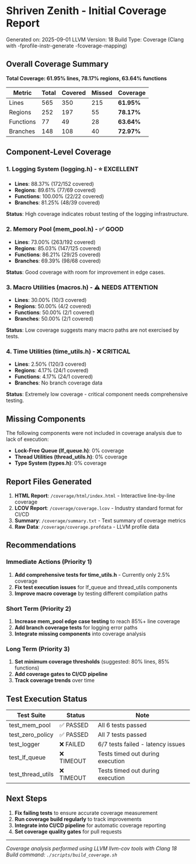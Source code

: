 # Shriven Zenith - Initial Coverage Report

Generated on: 2025-09-01
LLVM Version: 18
Build Type: Coverage (Clang with -fprofile-instr-generate -fcoverage-mapping)

## Overall Coverage Summary

**Total Coverage: 61.95% lines, 78.17% regions, 63.64% functions**

| Metric | Total | Covered | Missed | Coverage |
|--------|-------|---------|--------|----------|
| Lines | 565 | 350 | 215 | **61.95%** |
| Regions | 252 | 197 | 55 | **78.17%** |
| Functions | 77 | 49 | 28 | **63.64%** |
| Branches | 148 | 108 | 40 | **72.97%** |

## Component-Level Coverage

### 1. Logging System (logging.h) - ⭐ **EXCELLENT**
- **Lines**: 88.37% (172/152 covered)
- **Regions**: 89.61% (77/69 covered) 
- **Functions**: 100.00% (22/22 covered)
- **Branches**: 81.25% (48/39 covered)

**Status**: High coverage indicates robust testing of the logging infrastructure.

### 2. Memory Pool (mem_pool.h) - ✅ **GOOD**
- **Lines**: 73.00% (263/192 covered)
- **Regions**: 85.03% (147/125 covered)
- **Functions**: 86.21% (29/25 covered)
- **Branches**: 69.39% (98/68 covered)

**Status**: Good coverage with room for improvement in edge cases.

### 3. Macro Utilities (macros.h) - ⚠️ **NEEDS ATTENTION**
- **Lines**: 30.00% (10/3 covered)
- **Regions**: 50.00% (4/2 covered)
- **Functions**: 50.00% (2/1 covered)
- **Branches**: 50.00% (2/1 covered)

**Status**: Low coverage suggests many macro paths are not exercised by tests.

### 4. Time Utilities (time_utils.h) - ❌ **CRITICAL**
- **Lines**: 2.50% (120/3 covered)
- **Regions**: 4.17% (24/1 covered)
- **Functions**: 4.17% (24/1 covered)
- **Branches**: No branch coverage data

**Status**: Extremely low coverage - critical component needs comprehensive testing.

## Missing Components

The following components were not included in coverage analysis due to lack of execution:

- **Lock-Free Queue (lf_queue.h)**: 0% coverage
- **Thread Utilities (thread_utils.h)**: 0% coverage  
- **Type System (types.h)**: 0% coverage

## Report Files Generated

1. **HTML Report**: `/coverage/html/index.html` - Interactive line-by-line coverage
2. **LCOV Report**: `/coverage/coverage.lcov` - Industry standard format for CI/CD
3. **Summary**: `/coverage/summary.txt` - Text summary of coverage metrics
4. **Raw Data**: `/coverage/coverage.profdata` - LLVM profile data

## Recommendations

### Immediate Actions (Priority 1)
1. **Add comprehensive tests for time_utils.h** - Currently only 2.5% coverage
2. **Fix test execution issues** for lf_queue and thread_utils components
3. **Improve macro coverage** by testing different compilation paths

### Short Term (Priority 2) 
1. **Increase mem_pool edge case testing** to reach 85%+ line coverage
2. **Add branch coverage tests** for logging error paths
3. **Integrate missing components** into coverage analysis

### Long Term (Priority 3)
1. **Set minimum coverage thresholds** (suggested: 80% lines, 85% functions)
2. **Add coverage gates to CI/CD pipeline** 
3. **Track coverage trends** over time

## Test Execution Status

| Test Suite | Status | Note |
|------------|--------|------|
| test_mem_pool | ✅ PASSED | All 6 tests passed |
| test_zero_policy | ✅ PASSED | All 7 tests passed |
| test_logger | ❌ FAILED | 6/7 tests failed - latency issues |
| test_lf_queue | ❌ TIMEOUT | Tests timed out during execution |
| test_thread_utils | ❌ TIMEOUT | Tests timed out during execution |

## Next Steps

1. **Fix failing tests** to ensure accurate coverage measurement
2. **Run coverage build regularly** to track improvements
3. **Integrate into CI/CD pipeline** for automatic coverage reporting
4. **Set coverage quality gates** for pull requests

---

*Coverage analysis performed using LLVM llvm-cov tools with Clang 18*
*Build command: `./scripts/build_coverage.sh`*